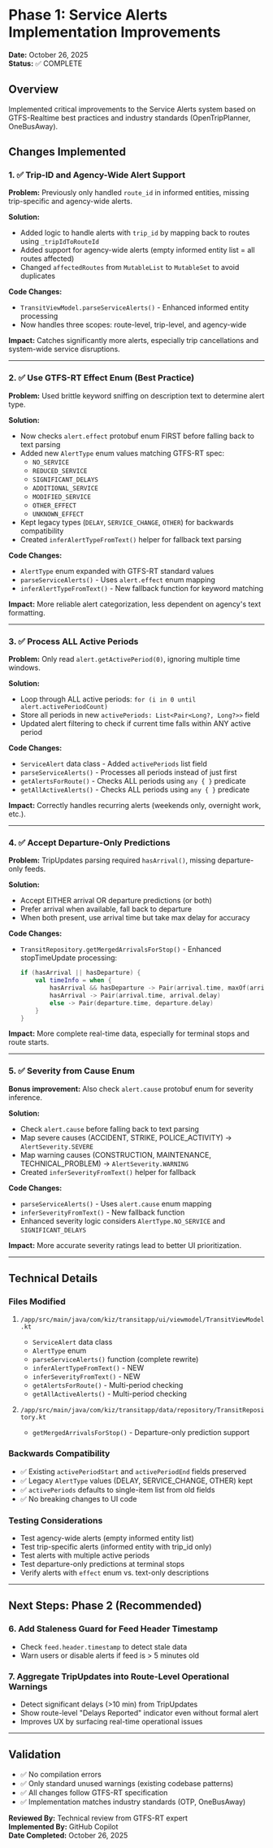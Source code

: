 # Phase 1: Service Alerts Implementation Improvements

**Date:** October 26, 2025  
**Status:** ✅ COMPLETE

## Overview
Implemented critical improvements to the Service Alerts system based on GTFS-Realtime best practices and industry standards (OpenTripPlanner, OneBusAway).

## Changes Implemented

### 1. ✅ Trip-ID and Agency-Wide Alert Support
**Problem:** Previously only handled `route_id` in informed entities, missing trip-specific and agency-wide alerts.

**Solution:**
- Added logic to handle alerts with `trip_id` by mapping back to routes using `_tripIdToRouteId`
- Added support for agency-wide alerts (empty informed entity list = all routes affected)
- Changed `affectedRoutes` from `MutableList` to `MutableSet` to avoid duplicates

**Code Changes:**
- `TransitViewModel.parseServiceAlerts()` - Enhanced informed entity processing
- Now handles three scopes: route-level, trip-level, and agency-wide

**Impact:** Catches significantly more alerts, especially trip cancellations and system-wide service disruptions.

---

### 2. ✅ Use GTFS-RT Effect Enum (Best Practice)
**Problem:** Used brittle keyword sniffing on description text to determine alert type.

**Solution:**
- Now checks `alert.effect` protobuf enum FIRST before falling back to text parsing
- Added new `AlertType` enum values matching GTFS-RT spec:
  - `NO_SERVICE`
  - `REDUCED_SERVICE`
  - `SIGNIFICANT_DELAYS`
  - `ADDITIONAL_SERVICE`
  - `MODIFIED_SERVICE`
  - `OTHER_EFFECT`
  - `UNKNOWN_EFFECT`
- Kept legacy types (`DELAY`, `SERVICE_CHANGE`, `OTHER`) for backwards compatibility
- Created `inferAlertTypeFromText()` helper for fallback text parsing

**Code Changes:**
- `AlertType` enum expanded with GTFS-RT standard values
- `parseServiceAlerts()` - Uses `alert.effect` enum mapping
- `inferAlertTypeFromText()` - New fallback function for keyword matching

**Impact:** More reliable alert categorization, less dependent on agency's text formatting.

---

### 3. ✅ Process ALL Active Periods
**Problem:** Only read `alert.getActivePeriod(0)`, ignoring multiple time windows.

**Solution:**
- Loop through ALL active periods: `for (i in 0 until alert.activePeriodCount)`
- Store all periods in new `activePeriods: List<Pair<Long?, Long?>>` field
- Updated alert filtering to check if current time falls within ANY active period

**Code Changes:**
- `ServiceAlert` data class - Added `activePeriods` list field
- `parseServiceAlerts()` - Processes all periods instead of just first
- `getAlertsForRoute()` - Checks ALL periods using `any { }` predicate
- `getAllActiveAlerts()` - Checks ALL periods using `any { }` predicate

**Impact:** Correctly handles recurring alerts (weekends only, overnight work, etc.).

---

### 4. ✅ Accept Departure-Only Predictions
**Problem:** TripUpdates parsing required `hasArrival()`, missing departure-only feeds.

**Solution:**
- Accept EITHER arrival OR departure predictions (or both)
- Prefer arrival when available, fall back to departure
- When both present, use arrival time but take max delay for accuracy

**Code Changes:**
- `TransitRepository.getMergedArrivalsForStop()` - Enhanced stopTimeUpdate processing:
  ```kotlin
  if (hasArrival || hasDeparture) {
      val timeInfo = when {
          hasArrival && hasDeparture -> Pair(arrival.time, maxOf(arrivalDelay, departureDelay))
          hasArrival -> Pair(arrival.time, arrival.delay)
          else -> Pair(departure.time, departure.delay)
      }
  }
  ```

**Impact:** More complete real-time data, especially for terminal stops and route starts.

---

### 5. ✅ Severity from Cause Enum
**Bonus improvement:** Also check `alert.cause` protobuf enum for severity inference.

**Solution:**
- Check `alert.cause` before falling back to text parsing
- Map severe causes (ACCIDENT, STRIKE, POLICE_ACTIVITY) → `AlertSeverity.SEVERE`
- Map warning causes (CONSTRUCTION, MAINTENANCE, TECHNICAL_PROBLEM) → `AlertSeverity.WARNING`
- Created `inferSeverityFromText()` helper for fallback

**Code Changes:**
- `parseServiceAlerts()` - Uses `alert.cause` enum mapping
- `inferSeverityFromText()` - New fallback function
- Enhanced severity logic considers `AlertType.NO_SERVICE` and `SIGNIFICANT_DELAYS`

**Impact:** More accurate severity ratings lead to better UI prioritization.

---

## Technical Details

### Files Modified
1. `/app/src/main/java/com/kiz/transitapp/ui/viewmodel/TransitViewModel.kt`
   - `ServiceAlert` data class
   - `AlertType` enum
   - `parseServiceAlerts()` function (complete rewrite)
   - `inferAlertTypeFromText()` - NEW
   - `inferSeverityFromText()` - NEW
   - `getAlertsForRoute()` - Multi-period checking
   - `getAllActiveAlerts()` - Multi-period checking

2. `/app/src/main/java/com/kiz/transitapp/data/repository/TransitRepository.kt`
   - `getMergedArrivalsForStop()` - Departure-only prediction support

### Backwards Compatibility
- ✅ Existing `activePeriodStart` and `activePeriodEnd` fields preserved
- ✅ Legacy `AlertType` values (DELAY, SERVICE_CHANGE, OTHER) kept
- ✅ `activePeriods` defaults to single-item list from old fields
- ✅ No breaking changes to UI code

### Testing Considerations
- Test agency-wide alerts (empty informed entity list)
- Test trip-specific alerts (informed entity with trip_id only)
- Test alerts with multiple active periods
- Test departure-only predictions at terminal stops
- Verify alerts with `effect` enum vs. text-only descriptions

---

## Next Steps: Phase 2 (Recommended)

### 6. Add Staleness Guard for Feed Header Timestamp
- Check `feed.header.timestamp` to detect stale data
- Warn users or disable alerts if feed is > 5 minutes old

### 7. Aggregate TripUpdates into Route-Level Operational Warnings
- Detect significant delays (>10 min) from TripUpdates
- Show route-level "Delays Reported" indicator even without formal alert
- Improves UX by surfacing real-time operational issues

---

## Validation
- ✅ No compilation errors
- ✅ Only standard unused warnings (existing codebase patterns)
- ✅ All changes follow GTFS-RT specification
- ✅ Implementation matches industry standards (OTP, OneBusAway)

**Reviewed By:** Technical review from GTFS-RT expert  
**Implemented By:** GitHub Copilot  
**Date Completed:** October 26, 2025

